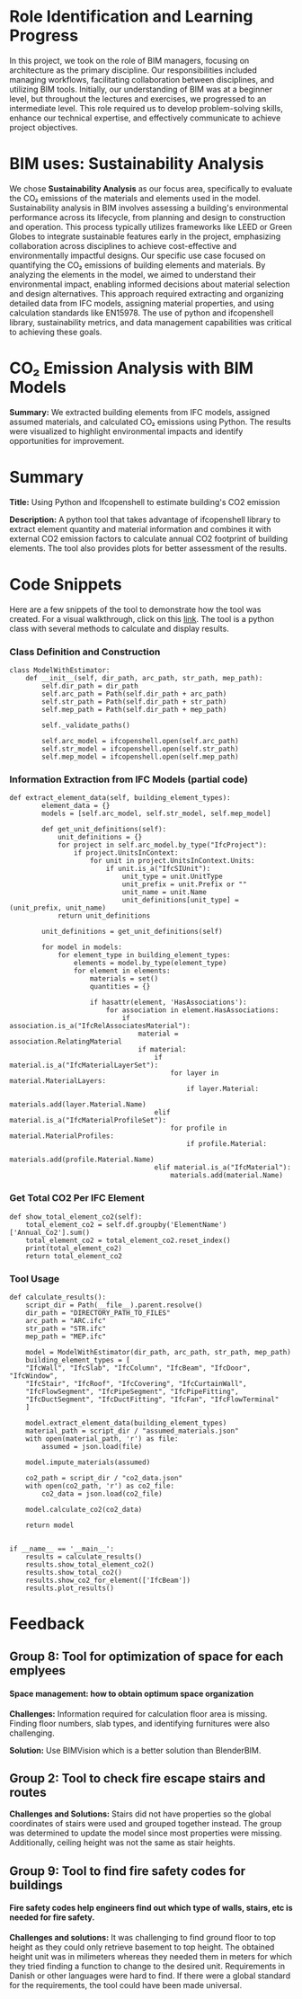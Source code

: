 
# Role Identification and Learning Progress 
In this project, we took on the role of BIM managers, focusing on architecture as the primary discipline. Our responsibilities included managing workflows, facilitating collaboration between disciplines, and utilizing BIM tools. Initially, our understanding of BIM was at a beginner level, but throughout the lectures and exercises, we progressed to an intermediate level. This role required us to develop problem-solving skills, enhance our technical expertise, and effectively communicate to achieve project objectives.

# BIM uses: Sustainability Analysis 
We chose **Sustainability Analysis** as our focus area, specifically to evaluate the CO₂ emissions of the materials and elements used in the model. Sustainability analysis in BIM involves assessing a building's environmental performance across its lifecycle, from planning and design to construction and operation. This process typically utilizes frameworks like LEED or Green Globes to integrate sustainable features early in the project, emphasizing collaboration across disciplines to achieve cost-effective and environmentally impactful designs.
Our specific use case focused on quantifying the CO₂ emissions of building elements and materials. By analyzing the elements in the model, we aimed to understand their environmental impact, enabling informed decisions about material selection and design alternatives. This approach required extracting and organizing detailed data from IFC models, assigning material properties, and using calculation standards like EN15978. The use of python and ifcopenshell library, sustainability metrics, and data management capabilities was critical to achieving these goals.

# CO₂ Emission Analysis with BIM Models
**Summary:** We extracted building elements from IFC models, assigned assumed materials, and calculated CO₂ emissions using Python. The results were visualized to highlight environmental impacts and identify opportunities for improvement.

# Summary

**Title:** Using Python and Ifcopenshell to estimate building's CO2 emission

**Description:**  A python tool that takes advantage of ifcopenshell library to extract element quantity and material information and combines it with external CO2 emission factors to calculate annual CO2 footprint of building elements. The tool also provides plots for better assessment of the results.

# Code Snippets

Here are a few snippets of the tool to demonstrate how the tool was created. For a visual walkthrough, click on this [link](https://youtu.be/JVlfLT0Y1Ok). The tool is a python class with several methods to calculate and display results. 

### Class Definition and Construction

```
class ModelWithEstimator:
    def __init__(self, dir_path, arc_path, str_path, mep_path):
        self.dir_path = dir_path
        self.arc_path = Path(self.dir_path + arc_path)
        self.str_path = Path(self.dir_path + str_path)
        self.mep_path = Path(self.dir_path + mep_path)

        self._validate_paths()

        self.arc_model = ifcopenshell.open(self.arc_path)
        self.str_model = ifcopenshell.open(self.str_path)
        self.mep_model = ifcopenshell.open(self.mep_path)
```

### Information Extraction from IFC Models (partial code)

```
def extract_element_data(self, building_element_types):
        element_data = {}
        models = [self.arc_model, self.str_model, self.mep_model]

        def get_unit_definitions(self):
            unit_definitions = {}
            for project in self.arc_model.by_type("IfcProject"):
                if project.UnitsInContext:
                    for unit in project.UnitsInContext.Units:
                        if unit.is_a("IfcSIUnit"):
                            unit_type = unit.UnitType  
                            unit_prefix = unit.Prefix or "" 
                            unit_name = unit.Name 
                            unit_definitions[unit_type] = (unit_prefix, unit_name)
            return unit_definitions
        
        unit_definitions = get_unit_definitions(self)

        for model in models:
            for element_type in building_element_types:
                elements = model.by_type(element_type)
                for element in elements:
                    materials = set()
                    quantities = {}

                    if hasattr(element, 'HasAssociations'):
                        for association in element.HasAssociations:
                            if association.is_a("IfcRelAssociatesMaterial"):
                                material = association.RelatingMaterial
                                if material:
                                    if material.is_a("IfcMaterialLayerSet"):
                                        for layer in material.MaterialLayers:
                                            if layer.Material:
                                                materials.add(layer.Material.Name)
                                    elif material.is_a("IfcMaterialProfileSet"):
                                        for profile in material.MaterialProfiles:
                                            if profile.Material:
                                                materials.add(profile.Material.Name)
                                    elif material.is_a("IfcMaterial"):
                                        materials.add(material.Name)

```

### Get Total CO2 Per IFC Element

```
def show_total_element_co2(self):
    total_element_co2 = self.df.groupby('ElementName')['Annual_Co2'].sum()
    total_element_co2 = total_element_co2.reset_index()
    print(total_element_co2)
    return total_element_co2
```

### Tool Usage

```
def calculate_results():
    script_dir = Path(__file__).parent.resolve()
    dir_path = "DIRECTORY_PATH_TO_FILES"
    arc_path = "ARC.ifc"
    str_path = "STR.ifc"
    mep_path = "MEP.ifc"

    model = ModelWithEstimator(dir_path, arc_path, str_path, mep_path)
    building_element_types = [
    "IfcWall", "IfcSlab", "IfcColumn", "IfcBeam", "IfcDoor", "IfcWindow",
    "IfcStair", "IfcRoof", "IfcCovering", "IfcCurtainWall",
    "IfcFlowSegment", "IfcPipeSegment", "IfcPipeFitting",
    "IfcDuctSegment", "IfcDuctFitting", "IfcFan", "IfcFlowTerminal"
    ]

    model.extract_element_data(building_element_types)
    material_path = script_dir / "assumed_materials.json"
    with open(material_path, 'r') as file:
        assumed = json.load(file)

    model.impute_materials(assumed)

    co2_path = script_dir / "co2_data.json"
    with open(co2_path, 'r') as co2_file:
        co2_data = json.load(co2_file)

    model.calculate_co2(co2_data)

    return model


if __name__ == '__main__':
    results = calculate_results()
    results.show_total_element_co2()
    results.show_total_co2()
    results.show_co2_for_element(['IfcBeam'])
    results.plot_results()

```


# Feedback 

## Group 8: Tool for optimization of space for each emplyees

#### Space management: how to obtain optimum space organization 
**Challenges:** Information required for calculation floor area is missing. Finding floor numbers, slab types, and identifying furnitures were also challenging.

**Solution:** Use BIMVision which is a better solution than BlenderBIM. 


## Group 2: Tool to check fire escape stairs and routes  


**Challenges and Solutions:** Stairs did not have properties so the global coordinates of stairs were used and grouped together instead. 
The group was determined to update the model since most properties were missing. Additionally, ceiling height was not the same as stair heights. 


## Group 9:  Tool to find fire safety codes for buildings 

#### Fire safety codes help engineers find out which type of walls, stairs, etc is needed for fire safety.

**Challenges and solutions:** It was challenging to find ground floor to top height as they could only retrieve basement to top height. The obtained height unit was in milimeters whereas they needed them in meters for which they tried finding a function to change to the desired unit. Requirements in Danish or other languages were hard to find. If there were a global standard for the requirements, the tool could have been made universal.